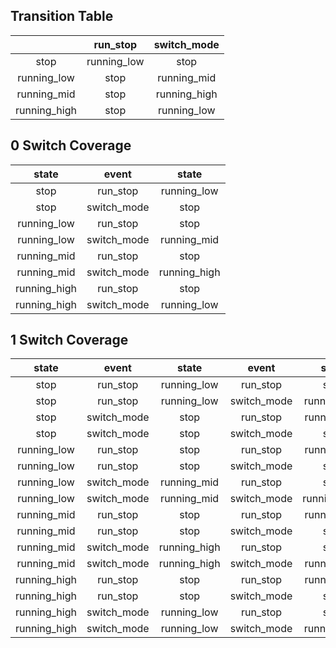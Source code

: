 ## Transition Table

| |run_stop|switch_mode|
| :----: | :----: | :----: |
|stop|running_low|stop|
|running_low|stop|running_mid|
|running_mid|stop|running_high|
|running_high|stop|running_low|

## 0 Switch Coverage

|state|event|state|
| :----: | :----: | :----: |
|stop|run_stop|running_low|
|stop|switch_mode|stop|
|running_low|run_stop|stop|
|running_low|switch_mode|running_mid|
|running_mid|run_stop|stop|
|running_mid|switch_mode|running_high|
|running_high|run_stop|stop|
|running_high|switch_mode|running_low|

## 1 Switch Coverage

|state|event|state|event|state|
| :----: | :----: | :----: | :----: | :----: |
|stop|run_stop|running_low|run_stop|stop|
|stop|run_stop|running_low|switch_mode|running_mid|
|stop|switch_mode|stop|run_stop|running_low|
|stop|switch_mode|stop|switch_mode|stop|
|running_low|run_stop|stop|run_stop|running_low|
|running_low|run_stop|stop|switch_mode|stop|
|running_low|switch_mode|running_mid|run_stop|stop|
|running_low|switch_mode|running_mid|switch_mode|running_high|
|running_mid|run_stop|stop|run_stop|running_low|
|running_mid|run_stop|stop|switch_mode|stop|
|running_mid|switch_mode|running_high|run_stop|stop|
|running_mid|switch_mode|running_high|switch_mode|running_low|
|running_high|run_stop|stop|run_stop|running_low|
|running_high|run_stop|stop|switch_mode|stop|
|running_high|switch_mode|running_low|run_stop|stop|
|running_high|switch_mode|running_low|switch_mode|running_mid|
